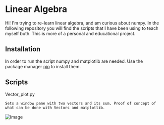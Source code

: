 # Linear Algebra

Hi! I'm trying to re-learn linear algebra, and am curious about numpy. In the following repository you will find the scripts that I have been using to teach myself both. This is more of a personal and educational project.

## Installation

In order to run the script numpy and matplotlib are needed. Use the package manager [pip](https://pip.pypa.io/en/stable/) to install them.

## Scripts
Vector_plot.py
```
Sets a window pane with two vectors and its sum. Proof of concept of what can be done with Vectors and matplotlib.
```
![Image](./vector_plot/master/Vector_Sum.png?raw=true)